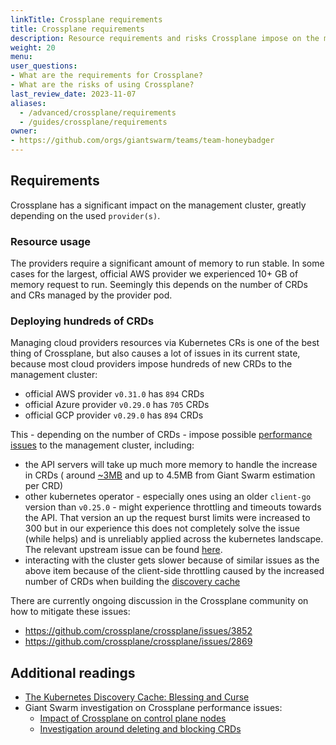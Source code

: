 ```yaml
---
linkTitle: Crossplane requirements
title: Crossplane requirements
description: Resource requirements and risks Crossplane impose on the management cluster.
weight: 20
menu:
user_questions:
- What are the requirements for Crossplane?
- What are the risks of using Crossplane?
last_review_date: 2023-11-07
aliases:
  - /advanced/crossplane/requirements
  - /guides/crossplane/requirements
owner:
- https://github.com/orgs/giantswarm/teams/team-honeybadger
---
```


## Requirements

Crossplane has a significant impact on the management cluster, greatly depending on the used `provider(s)`.

### Resource usage

The providers require a significant amount of memory to run stable. In some cases for the largest, official AWS provider
we experienced 10+ GB of memory request to run. Seemingly this depends on the number of CRDs and CRs managed by the
provider pod.

### Deploying hundreds of CRDs

Managing cloud providers resources via Kubernetes CRs is one of the best thing of Crossplane, but also causes a lot of
issues in its current state, because most cloud providers impose hundreds of new CRDs to the management cluster:

- official AWS provider `v0.31.0` has `894` CRDs
- official Azure provider `v0.29.0` has `705` CRDs
- official GCP provider `v0.29.0` has `894` CRDs

This - depending on the number of CRDs - impose possible [performance issues](https://github.com/crossplane/crossplane/blob/10f1e90ebb4178d4773f54bd5d7f57e7137f2d77/design/one-pager-crd-scaling.md)
to the management cluster, including:

- the API servers will take up much more memory to handle the increase in CRDs (
  around [~3MB](https://github.com/crossplane/crossplane/issues/3754#issue-1578890243) and up to
  4.5MB from Giant Swarm estimation per CRD)
- other kubernetes operator - especially ones using an older `client-go` version than `v0.25.0` - might experience
  throttling and timeouts towards the API. That version an up the request burst limits were increased to 300 but in
  our experience this does not completely solve the issue (while helps) and is unreliably applied across the kubernetes
  landscape. The relevant upstream issue can be found [here](https://github.com/crossplane/crossplane/issues/3272).
- interacting with the cluster gets slower because of similar issues as the above item because of the client-side
  throttling caused by the increased number of CRDs when building the [discovery cache](https://github.com/kubernetes/client-go/blob/1517ffb8d37c99e6a3a2842bcdee0aa271f0332b/discovery/discovery_client.go)

There are currently ongoing discussion in the Crossplane community on how to mitigate these issues:

- https://github.com/crossplane/crossplane/issues/3852
- https://github.com/crossplane/crossplane/issues/2869

## Additional readings

- [The Kubernetes Discovery Cache: Blessing and Curse](https://jonnylangefeld.com/blog/the-kubernetes-discovery-cache-blessing-and-curse)
- Giant Swarm investigation on Crossplane performance issues:
    - [Impact of Crossplane on control plane nodes](https://github.com/giantswarm/roadmap/issues/2061#issuecomment-1461657937)
    - [Investigation around deleting and blocking CRDs](https://github.com/giantswarm/roadmap/issues/2061#issuecomment-1470139555)
